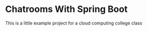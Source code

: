 <h1>Chatrooms With Spring Boot</h1>

This is a little example project for a cloud computing college class

